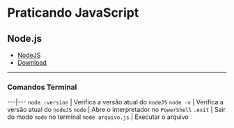 # Praticando JavaScript

## Node.js
- [NodeJS](https://nodejs.org/pt)
- [Download](https://nodejs.org/pt/download/package-manager)
___

### Comandos Terminal
---|---
`node -version` | Verifica a versão atual do `nodeJS`
`node -v` | Verifica a versão atual do `nodeJS`
`node` | Abre o interpretador no `PowerShell`
`.exit` | Sair do modo `node` no terminal
`node arquivo.js` | Executar o arquivo
